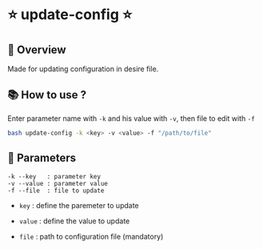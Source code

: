 # ⭐ update-config ⭐

## 👀 Overview

Made for updating configuration in desire file.

## 📚 How to use ?
Enter parameter name with `-k` and his value with `-v`, then file to edit with `-f`

```sh
bash update-config -k <key> -v <value> -f "/path/to/file"
```

## 🚦 Parameters

```
-k --key   : parameter key
-v --value : parameter value
-f --file  : file to update
```

- `key` : define the paremeter to update
- `value` : define the value to update
  
- `file` :  path to configuration file (mandatory)